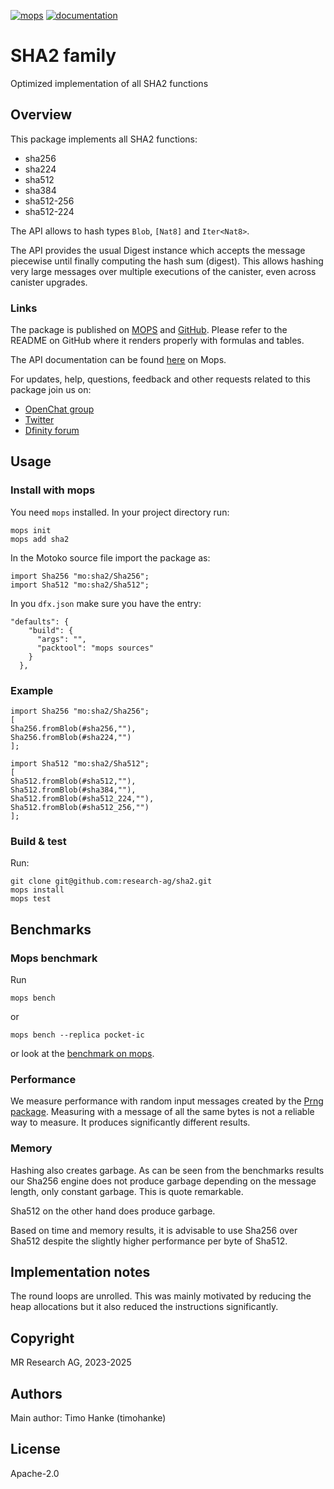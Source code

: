 [![mops](https://oknww-riaaa-aaaam-qaf6a-cai.raw.ic0.app/badge/mops/sha2)](https://mops.one/sha2)
[![documentation](https://oknww-riaaa-aaaam-qaf6a-cai.raw.ic0.app/badge/documentation/sha2)](https://mops.one/sha2/docs)
# SHA2 family 

Optimized implementation of all SHA2 functions
## Overview

This package implements all SHA2 functions:

* sha256
* sha224
* sha512
* sha384
* sha512-256
* sha512-224

The API allows to hash types `Blob`, `[Nat8]` and `Iter<Nat8>`.

The API provides the usual Digest instance which accepts the message piecewise until finally computing the hash sum (digest).
This allows hashing very large messages over multiple executions of the canister, even across canister upgrades.
### Links

The package is published on [MOPS](https://mops.one/sha2) and [GitHub](https://github.com/research-ag/sha2).
Please refer to the README on GitHub where it renders properly with formulas and tables.

The API documentation can be found [here](https://mops.one/sha2/docs/lib) on Mops.

For updates, help, questions, feedback and other requests related to this package join us on:

* [OpenChat group](https://oc.app/2zyqk-iqaaa-aaaar-anmra-cai)
* [Twitter](https://twitter.com/mr_research_ag)
* [Dfinity forum](https://forum.dfinity.org/)

## Usage
### Install with mops

You need `mops` installed. In your project directory run:
```
mops init
mops add sha2
```

In the Motoko source file import the package as:
```
import Sha256 "mo:sha2/Sha256";
import Sha512 "mo:sha2/Sha512";
```

In you `dfx.json` make sure you have the entry:
```
"defaults": {
    "build": {
      "args": "",
      "packtool": "mops sources"
    }
  },
```
### Example

```
import Sha256 "mo:sha2/Sha256";
[
Sha256.fromBlob(#sha256,""),
Sha256.fromBlob(#sha224,"")
];
```

```
import Sha512 "mo:sha2/Sha512";
[
Sha512.fromBlob(#sha512,""),
Sha512.fromBlob(#sha384,""),
Sha512.fromBlob(#sha512_224,""),
Sha512.fromBlob(#sha512_256,"")
];
```
### Build & test

Run:
```
git clone git@github.com:research-ag/sha2.git
mops install
mops test
```

## Benchmarks

### Mops benchmark

Run
```
mops bench
```
or
```
mops bench --replica pocket-ic
```
or look at the [benchmark on mops](https://mops.one/sha2/benchmarks).
### Performance

We measure performance with random input messages created by the [Prng package](https://mops.one/prng). Measuring with a message of  all the same bytes is not a reliable way to measure. It produces significantly different results.
### Memory

Hashing also creates garbage.
As can be seen from the benchmarks results our Sha256 engine does not produce garbage depending on the message length, only constant garbage.
This is quote remarkable.

Sha512 on the other hand does produce garbage.

Based on time and memory results, it is advisable to use Sha256 over Sha512 despite the slightly higher performance per byte of Sha512.
## Implementation notes

The round loops are unrolled.
This was mainly motivated by reducing the heap allocations but it also reduced the instructions significantly.
## Copyright

MR Research AG, 2023-2025
## Authors

Main author: Timo Hanke (timohanke)
## License 

Apache-2.0

